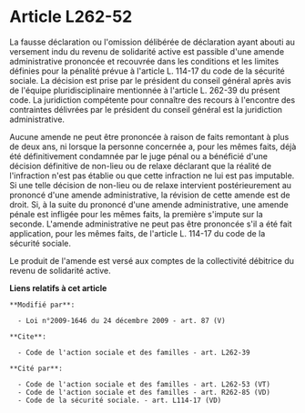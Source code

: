 # Article L262-52

La fausse déclaration ou l'omission délibérée de déclaration ayant abouti au versement indu du revenu de solidarité active
est passible d'une amende administrative prononcée et recouvrée dans les conditions et les limites définies pour la pénalité
prévue à l'article L. 114-17 du code de la sécurité sociale. La décision est prise par le président du conseil général après
avis de l'équipe pluridisciplinaire mentionnée à l'article L. 262-39 du présent code. La juridiction compétente pour
connaître des recours à l'encontre des contraintes délivrées par le président du conseil général est la juridiction
administrative. 

Aucune amende ne peut être prononcée à raison de faits remontant à plus de deux ans, ni lorsque la personne concernée a, pour
les mêmes faits, déjà été définitivement condamnée par le juge pénal ou a bénéficié d'une décision définitive de non-lieu ou
de relaxe déclarant que la réalité de l'infraction n'est pas établie ou que cette infraction ne lui est pas imputable. Si une
telle décision de non-lieu ou de relaxe intervient postérieurement au prononcé d'une amende administrative, la révision de
cette amende est de droit. Si, à la suite du prononcé d'une amende administrative, une amende pénale est infligée pour les
mêmes faits, la première s'impute sur la seconde. L'amende administrative ne peut pas être prononcée s'il a été fait
application, pour les mêmes faits, de l'article L. 114-17 du code de la sécurité sociale.

Le produit de l'amende est versé aux comptes de la collectivité débitrice du revenu de solidarité active.

**Liens relatifs à cet article**

	**Modifié par**:

	  - Loi n°2009-1646 du 24 décembre 2009 - art. 87 (V)

	**Cite**:

	  - Code de l'action sociale et des familles - art. L262-39

	**Cité par**:

	  - Code de l'action sociale et des familles - art. L262-53 (VT)
	  - Code de l'action sociale et des familles - art. R262-85 (VD)
	  - Code de la sécurité sociale. - art. L114-17 (VD)
